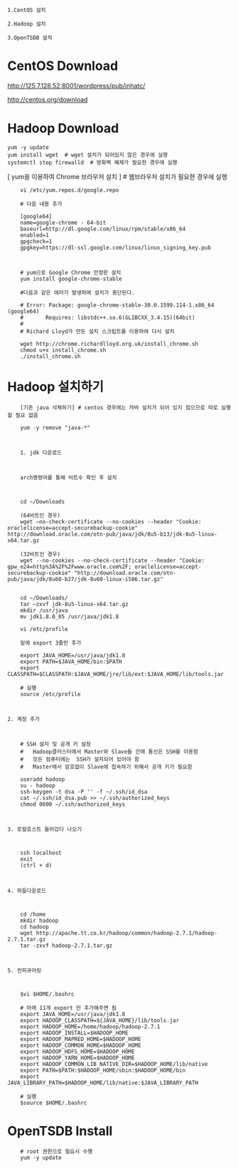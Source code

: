 
    1.CentOS 설치
    
    2.Hadoop 설치
    
    3.OpenTSDB 설치



# CentOS Download

http://125.7.128.52:8001/wordpress/pub/inhatc/

http://centos.org/download


# Hadoop Download

    yum -y update
    yum install wget  # wget 설치가 되어있지 않은 경우에 실행
    systemctl stop firewalld  # 방화벽 해제가 필요한 경우에 실행
    
[ yum을 이용하여 Chrome 브라우저 설치 ] # 웹브라우저 설치가 필요한 경우에 실행

        vi /etc/yum.repos.d/google.repo 

        # 다음 내용 추가

        [google64]
        name=google-chrome - 64-bit
        baseurl=http://dl.google.com/linux/rpm/stable/x86_64
        enabled=1
        gpgcheck=1
        gpgkey=https://dl-ssl.google.com/linux/linux_signing_key.pub
#
        # yum으로 Google Chrome 안정판 설치
        yum install google-chrome-stable

        #다음과 같은 에러가 발생하여 설치가 중단된다.

        # Error: Package: google-chrome-stable-30.0.1599.114-1.x86_64 (google64)
        #       Requires: libstdc++.so.6(GLIBCXX_3.4.15)(64bit)
        #       
        # Richard Lloyd가 만든 설치 스크립트를 이용하여 다시 설치

        wget http://chrome.richardlloyd.org.uk/install_chrome.sh
        chmod u+x install_chrome.sh
        ./install_chrome.sh
# Hadoop 설치하기
        [기존 java 삭제하기] # centos 경우에는 자바 설치가 되어 있지 않으므로 따로 실행할 필요 없음

        yum -y remove "java-*"
#
        
        1. jdk 다운로드
#
        arch명령어를 통해 비트수 확인 후 설치
#
        
        cd ~/Downloads

        (64비트인 경우)
        wget —no-check-certificate --no-cookies --header "Cookie: oraclelicense=accept-securebackup-cookie"         http://download.oracle.com/otn-pub/java/jdk/8u5-b13/jdk-8u5-linux-x64.tar.gz

        (32비트인 경우)
        wget --no-cookies --no-check-certificate --header "Cookie: gpw_e24=http%3A%2F%2Fwww.oracle.com%2F; oraclelicense=accept-securebackup-cookie" "http://download.oracle.com/otn-pub/java/jdk/8u60-b27/jdk-8u60-linux-i586.tar.gz"


        cd ~/Downloads/
        tar –zxvf jdk-8u5-linux-x64.tar.gz
        mkdir /usr/java
        mv jdk1.8.0_05 /usr/java/jdk1.8

        vi /etc/profile

        밑에 export 3줄만 추가

        export JAVA_HOME=/usr/java/jdk1.8
        export PATH=$JAVA_HOME/bin:$PATH
        export CLASSPATH=$CLASSPATH:$JAVA_HOME/jre/lib/ext:$JAVA_HOME/lib/tools.jar

        # 실행
        source /etc/profile

#

    2. 계정 추가
    
#
    
        # SSH 설치 및 공개 키 설정 
        #   Hadoop클러스터에서 Master와 Slave들 간에 통신은 SSH를 이용함
        #   모든 컴퓨터에는  SSH가 설치되어 있어야 함
        #   Master에서 암호없이 Slave에 접속하기 위해서 공개 키가 필요함

        useradd hadoop
        su - hadoop
        ssh-keygen -t dsa -P '' -f ~/.ssh/id_dsa
        cat ~/.ssh/id_dsa.pub >> ~/.ssh/authorized_keys
        chmod 0600 ~/.ssh/authorized_keys
#
    3. 로컬호스트 들어갔다 나오기
#
        ssh localhost
        exit
        (ctrl + d)
#
    4. 하둡다운로드
#
        cd /home
        mkdir hadoop
        cd hadoop
        wget http://apache.tt.co.kr/hadoop/common/hadoop-2.7.1/hadoop-2.7.1.tar.gz
        tar -zxvf hadoop-2.7.1.tar.gz
#
    5. 컨피규어링
#
    
        $vi $HOME/.bashrc

        # 아래 11개 export 만 추가해주면 됨
        export JAVA_HOME=/usr/java/jdk1.8
        export HADOOP_CLASSPATH=${JAVA_HOME}/lib/tools.jar
        export HADOOP_HOME=/home/hadoop/hadoop-2.7.1
        export HADOOP_INSTALL=$HADOOP_HOME
        export HADOOP_MAPRED_HOME=$HADOOP_HOME
        export HADOOP_COMMON_HOME=$HADOOP_HOME
        export HADOOP_HDFS_HOME=$HADOOP_HOME
        export HADOOP_YARN_HOME=$HADOOP_HOME
        export HADOOP_COMMON_LIB_NATIVE_DIR=$HADOOP_HOME/lib/native
        export PATH=$PATH:$HADOOP_HOME/sbin:$HADOOP_HOME/bin
        export JAVA_LIBRARY_PATH=$HADOOP_HOME/lib/native:$JAVA_LIBRARY_PATH

        # 실행
        $source $HOME/.bashrc



# OpenTSDB Install

        # root 권한으로 필요시 수행
        yum -y update
